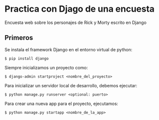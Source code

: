 # Practica con Djago de una encuesta
Encuesta web sobre los personajes de Rick y Morty escrito en Django

## Primeros

Se instala el framework Django en el entorno virtual de python:

```console
$ pip install django
```

Siempre inicializamos un proyecto como:

```console
$ django-admin startproject <nombre_del_proyecto>
```

Para inicializar un servidor local de desarrollo, debemos ejecutar:

```console
$ python manage.py runserver <optional: puerto>
```

Para crear una nueva app para el proyecto, ejecutamos:

```console
$ python manage.py startapp <nombre_de_la_app>
```